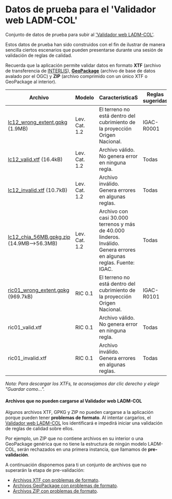 # Datos de prueba para el 'Validador web LADM-COL'
Conjunto de datos de prueba para subir al ['Validador web LADM-COL'](https://ladm.geoideal.co/).

Estos datos de prueba han sido construidos con el fin de ilustrar de manera sencilla ciertos escenarios que pueden presentarse durante una sesión de validación de reglas de calidad.

Recuerda que la aplicación permite validar datos en formato **XTF** (archivo de transferencia de [INTERLIS](https://www.interlis.ch/en)), [**GeoPackage**](https://www.ogc.org/standards/geopackage) (archivo de base de datos avalado por el OGC) y **ZIP** (archivo comprimido con un único XTF o GeoPackage al interior).



| Archivo                                                      | Modelo        | CaracterísticaS                                              | Reglas sugeridas |
| ------------------------------------------------------------ | ------------- | ------------------------------------------------------------ | ---------------- |
| [lc12_wrong_extent.gpkg](https://github.com/Geoideal/Datos-de-prueba-Validador-web-LADM-COL/raw/main/data/lc12_wrong_extent.gpkg) (1.9MB) | Lev. Cat. 1.2 | El terreno no está dentro del cubrimiento de la proyección Origen Nacional. | IGAC-R0001       |
| [lc12_valid.xtf](https://github.com/Geoideal/Datos-de-prueba-Validador-web-LADM-COL/blob/main/data/lc12_valid.xtf) (16.4kB) | Lev. Cat. 1.2 | Archivo válido. No genera error en ninguna regla.            | Todas            |
| [lc12_invalid.xtf](https://github.com/Geoideal/Datos-de-prueba-Validador-web-LADM-COL/blob/main/data/lc12_invalid.xtf) (10.7kB) | Lev. Cat. 1.2 | Archivo inválido. Genera errores en algunas reglas.          | Todas            |
| [lc12_chia_56MB.gpkg.zip](https://github.com/Geoideal/Datos-de-prueba-Validador-web-LADM-COL/raw/main/data/lc12_chia_56MB.gpkg.zip) (14.9MB-->56.3MB) | Lev. Cat. 1.2 | Archivo con casi 30.000 terrenos y más de 40.000 linderos. Inválido. Genera errores en algunas reglas. Fuente: IGAC. | Todas            |
| [ric01_wrong_extent.gpkg](https://github.com/Geoideal/Datos-de-prueba-Validador-web-LADM-COL/raw/main/data/ric01_wrong_extent%20.gpkg) (969.7kB) | RIC 0.1       | El terreno no está dentro del cubrimiento de la proyección Origen Nacional. | IGAC-R0101       |
| ric01_valid.xtf                                              | RIC 0.1       | Archivo válido. No genera error en ninguna regla.            | Todas            |
| ric01_invalid.xtf                                            | RIC 0.1       | Archivo inválido. Genera errores en algunas reglas.          | Todas            |

*Nota: Para descargar los XTFs, te aconsejamos dar clic derecho y elegir "Guardar como...".*

#### Archivos que no pueden cargarse al Validador web LADM-COL

Algunos archivos XTF, GPKG y ZIP no pueden cargarse a la aplicación porque pueden tener **problemas de formato**. Al intentar cargarlos, el [Validador web LADM-COL](https://ladm.geoideal.co) los identificará e impedirá iniciar una validación de reglas de calidad sobre ellos.

Por ejemplo, un ZIP que no contiene archivos en su interior o una GeoPackage genérica que no tiene la estructura de ningún modelo LADM-COL, serán rechazados en una primera instancia, que llamamos de **pre-validación**.

A continuación disponemos para ti un conjunto de archivos que no superarán la etapa de pre-validación:

 + [Archivos XTF con problemas de formato](https://github.com/Geoideal/pre_validador_de_archivos/tree/main/data/xtf).
 + [Archivos GeoPackage con problemas de formato](https://github.com/Geoideal/pre_validador_de_archivos/tree/main/data/gpkg).
 + [Archivos ZIP con problemas de formato](https://github.com/Geoideal/pre_validador_de_archivos/tree/main/data/zip).
